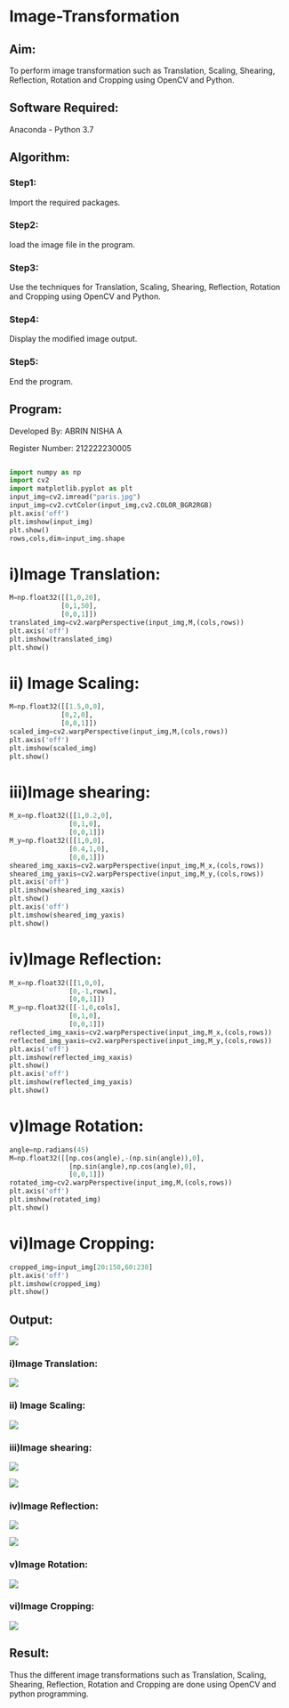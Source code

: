# Image-Transformation

## Aim:

To perform image transformation such as Translation, Scaling, Shearing, Reflection, Rotation and Cropping using OpenCV and Python.

## Software Required:

Anaconda - Python 3.7

## Algorithm:

### Step1:

Import the required packages.

### Step2:

load the image file in the program.

### Step3:

Use the techniques for Translation, Scaling, Shearing, Reflection, Rotation and Cropping using OpenCV and Python.

### Step4:

Display the modified image output.

### Step5:

End the program.


## Program:


Developed By: ABRIN NISHA A

Register Number: 212222230005
```python

import numpy as np
import cv2
import matplotlib.pyplot as plt
input_img=cv2.imread("paris.jpg")
input_img=cv2.cvtColor(input_img,cv2.COLOR_BGR2RGB)
plt.axis('off')
plt.imshow(input_img)
plt.show()
rows,cols,dim=input_img.shape
```

# i)Image Translation:

```python
M=np.float32([[1,0,20],
             [0,1,50],
             [0,0,1]])
translated_img=cv2.warpPerspective(input_img,M,(cols,rows))
plt.axis('off')
plt.imshow(translated_img)
plt.show()
```

# ii) Image Scaling:

```python
M=np.float32([[1.5,0,0],
             [0,2,0],
             [0,0,1]])
scaled_img=cv2.warpPerspective(input_img,M,(cols,rows))
plt.axis('off')
plt.imshow(scaled_img)
plt.show()
```

# iii)Image shearing:

```python
M_x=np.float32([[1,0.2,0],
               [0,1,0],
               [0,0,1]])
M_y=np.float32([[1,0,0],
               [0.4,1,0],
               [0,0,1]])
sheared_img_xaxis=cv2.warpPerspective(input_img,M_x,(cols,rows))
sheared_img_yaxis=cv2.warpPerspective(input_img,M_y,(cols,rows))
plt.axis('off')
plt.imshow(sheared_img_xaxis)
plt.show()
plt.axis('off')
plt.imshow(sheared_img_yaxis)
plt.show()
```

# iv)Image Reflection:

```python
M_x=np.float32([[1,0,0],
               [0,-1,rows],
               [0,0,1]])
M_y=np.float32([[-1,0,cols],
               [0,1,0],
               [0,0,1]])
reflected_img_xaxis=cv2.warpPerspective(input_img,M_x,(cols,rows))
reflected_img_yaxis=cv2.warpPerspective(input_img,M_y,(cols,rows))
plt.axis('off')
plt.imshow(reflected_img_xaxis)
plt.show()
plt.axis('off')
plt.imshow(reflected_img_yaxis)
plt.show()
```

# v)Image Rotation:

```python
angle=np.radians(45)
M=np.float32([[np.cos(angle),-(np.sin(angle)),0],
               [np.sin(angle),np.cos(angle),0],
               [0,0,1]])
rotated_img=cv2.warpPerspective(input_img,M,(cols,rows))
plt.axis('off')
plt.imshow(rotated_img)
plt.show()
```

# vi)Image Cropping:

```python
cropped_img=input_img[20:150,60:230]
plt.axis('off')
plt.imshow(cropped_img)
plt.show()
```
## Output:

![](o.png)

### i)Image Translation:

![](o1.png)


### ii) Image Scaling:

![](o2.png)

### iii)Image shearing:

![](o3.png)

![](o4.png)

### iv)Image Reflection:

![](o5.png)

![](o6.png)

### v)Image Rotation:

![](o7.png)

### vi)Image Cropping:

![](o9.png)

## Result: 

Thus the different image transformations such as Translation, Scaling, Shearing, Reflection, Rotation and Cropping are done using OpenCV and python programming.
